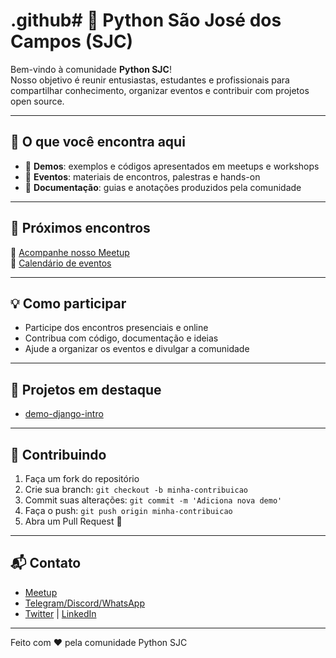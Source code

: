 # .github# 🐍 Python São José dos Campos (SJC)

Bem-vindo à comunidade **Python SJC**!  
Nosso objetivo é reunir entusiastas, estudantes e profissionais para compartilhar conhecimento, organizar eventos e contribuir com projetos open source.

---

## 🚀 O que você encontra aqui
- 📂 **Demos**: exemplos e códigos apresentados em meetups e workshops  
- 🎤 **Eventos**: materiais de encontros, palestras e hands-on  
- 📖 **Documentação**: guias e anotações produzidos pela comunidade  

---

## 📅 Próximos encontros
🔗 [Acompanhe nosso Meetup](#)  
🔗 [Calendário de eventos](#)  

---

## 💡 Como participar
- Participe dos encontros presenciais e online  
- Contribua com código, documentação e ideias  
- Ajude a organizar os eventos e divulgar a comunidade  

---

## 🐍 Projetos em destaque
- [demo-django-intro](https://github.com/python-sjc/django-intro)  

---

## 🤝 Contribuindo
1. Faça um fork do repositório
2. Crie sua branch: `git checkout -b minha-contribuicao`
3. Commit suas alterações: `git commit -m 'Adiciona nova demo'`
4. Faça o push: `git push origin minha-contribuicao`
5. Abra um Pull Request 🚀

---

## 📬 Contato
- [Meetup](#)
- [Telegram/Discord/WhatsApp](#)
- [Twitter](#) | [LinkedIn](#)

---

Feito com ❤️ pela comunidade Python SJC